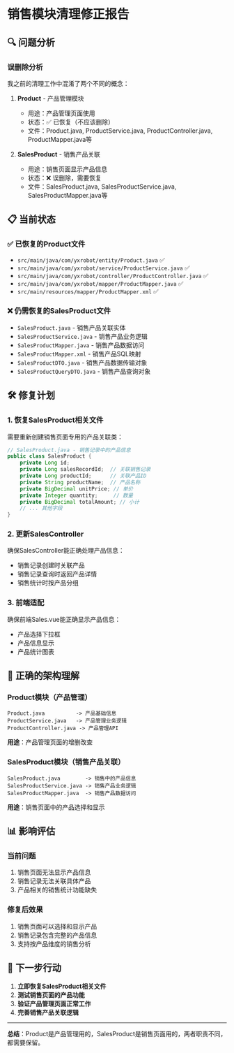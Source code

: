 # 销售模块清理修正报告

## 🔍 问题分析

### 误删除分析
我之前的清理工作中混淆了两个不同的概念：

1. **Product** - 产品管理模块
   - 用途：产品管理页面使用
   - 状态：✅ 已恢复（不应该删除）
   - 文件：Product.java, ProductService.java, ProductController.java, ProductMapper.java等

2. **SalesProduct** - 销售产品关联
   - 用途：销售页面显示产品信息
   - 状态：❌ 误删除，需要恢复
   - 文件：SalesProduct.java, SalesProductService.java, SalesProductMapper.java等

## 📋 当前状态

### ✅ 已恢复的Product文件
- `src/main/java/com/yxrobot/entity/Product.java` ✅
- `src/main/java/com/yxrobot/service/ProductService.java` ✅
- `src/main/java/com/yxrobot/controller/ProductController.java` ✅
- `src/main/java/com/yxrobot/mapper/ProductMapper.java` ✅
- `src/main/resources/mapper/ProductMapper.xml` ✅

### ❌ 仍需恢复的SalesProduct文件
- `SalesProduct.java` - 销售产品关联实体
- `SalesProductService.java` - 销售产品业务逻辑
- `SalesProductMapper.java` - 销售产品数据访问
- `SalesProductMapper.xml` - 销售产品SQL映射
- `SalesProductDTO.java` - 销售产品数据传输对象
- `SalesProductQueryDTO.java` - 销售产品查询对象

## 🛠️ 修复计划

### 1. 恢复SalesProduct相关文件
需要重新创建销售页面专用的产品关联类：

```java
// SalesProduct.java - 销售记录中的产品信息
public class SalesProduct {
    private Long id;
    private Long salesRecordId;  // 关联销售记录
    private Long productId;      // 关联产品ID
    private String productName;  // 产品名称
    private BigDecimal unitPrice; // 单价
    private Integer quantity;     // 数量
    private BigDecimal totalAmount; // 小计
    // ... 其他字段
}
```

### 2. 更新SalesController
确保SalesController能正确处理产品信息：
- 销售记录创建时关联产品
- 销售记录查询时返回产品详情
- 销售统计时按产品分组

### 3. 前端适配
确保前端Sales.vue能正确显示产品信息：
- 产品选择下拉框
- 产品信息显示
- 产品统计图表

## 🎯 正确的架构理解

### Product模块（产品管理）
```
Product.java          -> 产品基础信息
ProductService.java   -> 产品管理业务逻辑
ProductController.java -> 产品管理API
```
**用途**：产品管理页面的增删改查

### SalesProduct模块（销售产品关联）
```
SalesProduct.java        -> 销售中的产品信息
SalesProductService.java -> 销售产品业务逻辑
SalesProductMapper.java  -> 销售产品数据访问
```
**用途**：销售页面中的产品选择和显示

## 📊 影响评估

### 当前问题
1. 销售页面无法显示产品信息
2. 销售记录无法关联具体产品
3. 产品相关的销售统计功能缺失

### 修复后效果
1. 销售页面可以选择和显示产品
2. 销售记录包含完整的产品信息
3. 支持按产品维度的销售分析

## 🚀 下一步行动

1. **立即恢复SalesProduct相关文件**
2. **测试销售页面的产品功能**
3. **验证产品管理页面正常工作**
4. **完善销售产品关联逻辑**

---

**总结**：Product是产品管理用的，SalesProduct是销售页面用的，两者职责不同，都需要保留。